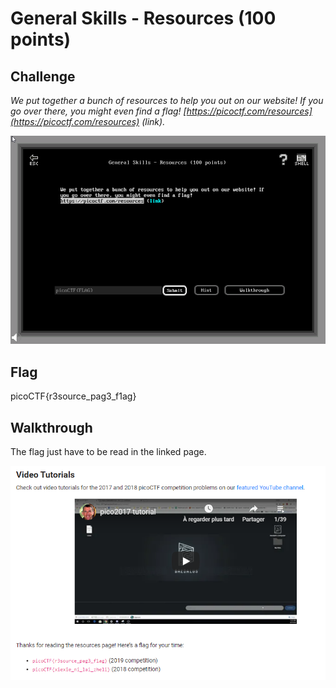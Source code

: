 
# General Skills - Resources (100 points)

## Challenge

*We put together a bunch of resources to help you out on our website! If you go over there, you might even find a flag! [https://picoctf.com/resources](https://picoctf.com/resources) (link).*

![Challenge](../images/general_skills_resources_challenge.png)

## Flag

picoCTF{r3source_pag3_f1ag}

## Walkthrough

The flag just have to be read in the linked page.

![Flag](../images/general_skills_resources_01.png)

